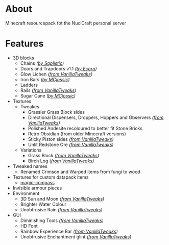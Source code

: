 # About

Minecraft resourcepack fot the NuciCraft personal server

# Features

- 3D blocks
    - Chains _([by Saplistic](https://planetminecraft.com/texture-pack/3d-chains))_
    - Doors and Trapdoors v1.1 _([by Ecorn](https://planetminecraft.com/texture-pack/3d-doors-amp-trapdoors))_
    - Glow Lichen _([from VanillaTweaks](https://vanillatweaks.net/picker/resource-packs))_
    - Iron Bars _([by MCjossic](https://curseforge.com/minecraft/texture-packs/three-dimensional-iron-bars))_
    - Ladders
    - Rails _([from VanillaTweaks](https://vanillatweaks.net/picker/resource-packs))_
    - Sugar Cane _([by MCjossic](https://curseforge.com/minecraft/texture-packs/three-dimensional-sugar-cane))_
- Textures
    - Tweakes
        - Grassier Grass Block sides
        - Directional Dispensers, Droppers, Hoppers and Observers _([from VanillaTweaks](https://vanillatweaks.net/picker/resource-packs))_
        - Polished Andesite recoloured to better fit Stone Bricks
        - Retro Obsidian (from older Minecraft versions)
        - Sticky Piston sides _([from VanillaTweaks](https://vanillatweaks.net/picker/resource-packs))_
        - Unlit Redstone Ore _([from VanillaTweaks](https://vanillatweaks.net/picker/resource-packs))_
    - Variations
        - Grass Block _([from VanillaTweaks](https://vanillatweaks.net/picker/resource-packs))_
        - Birch Log _([from VanillaTweaks](https://vanillatweaks.net/picker/resource-packs))_
- Tweaked names
    - Renamed Crimson and Warped items from fungi to wood
- Textures for custom datapack items
    - [magic-compass](https://github.com/hmlendea/mc-datapack-magic_compass)
- Invisible armour pieces
- Environment
    - 3D Sun and Moon _([from VanillaTweaks](https://vanillatweaks.net/picker/resource-packs))_
    - Brighter Water Colour
    - Unobtrusive Rain _([from VanillaTweaks](https://vanillatweaks.net/picker/resource-packs))_
- GUI
    - Diminishing Tools _([from VanillaTweaks](https://vanillatweaks.net/picker/resource-packs))_
    - HD Font
    - Rainbow Experience Bar _([from VanillaTweaks](https://vanillatweaks.net/picker/resource-packs))_
    - Unobtrusive Enchantment glint _([from VanillaTweaks](https://vanillatweaks.net/picker/resource-packs))_
